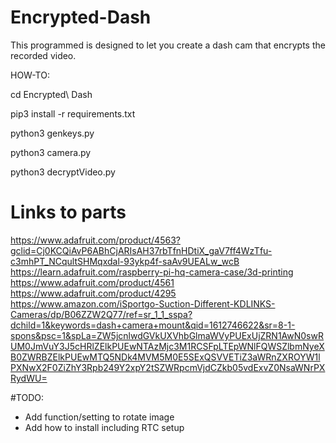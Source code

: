 # Encrypted-Dash
This programmed is designed to let you create a dash cam that encrypts the recorded video.

HOW-TO:

cd Encrypted\ Dash

pip3 install -r requirements.txt

python3 genkeys.py

python3 camera.py

python3 decryptVideo.py

# Links to parts
https://www.adafruit.com/product/4563?gclid=Cj0KCQiAvP6ABhCjARIsAH37rbTfnHDtiX_gaV7ff4WzTfu-c3mhPT_NCqultSHMqxdal-93ykp4f-saAv9UEALw_wcB
https://learn.adafruit.com/raspberry-pi-hq-camera-case/3d-printing
https://www.adafruit.com/product/4561
https://www.adafruit.com/product/4295
https://www.amazon.com/iSportgo-Suction-Different-KDLINKS-Cameras/dp/B06ZZW2Q77/ref=sr_1_1_sspa?dchild=1&keywords=dash+camera+mount&qid=1612746622&sr=8-1-spons&psc=1&spLa=ZW5jcnlwdGVkUXVhbGlmaWVyPUExUjZRN1AwN0swRUM0JmVuY3J5cHRlZElkPUEwNTAzMjc3M1RCSFpLTEpWNlFQWSZlbmNyeXB0ZWRBZElkPUEwMTQ5NDk4MVM5M0E5SExQSVVETiZ3aWRnZXROYW1lPXNwX2F0ZiZhY3Rpb249Y2xpY2tSZWRpcmVjdCZkb05vdExvZ0NsaWNrPXRydWU=

#TODO:

- Add function/setting to rotate image
- Add how to install including RTC setup


